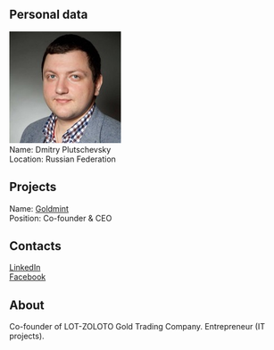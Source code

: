 ## Personal data
![dmitry plutschevsky photo](photo/dmitry_plutschevsky.jpg)  
Name:   Dmitry Plutschevsky  
Location: Russian Federation  
## Projects 
Name: [Goldmint](../projects/goldmint.md)  
Position: Co-founder & CEO  
## Contacts
[LinkedIn](https://www.linkedin.com/in/pluschevskiy/)    
[Facebook](https://www.facebook.com/dmitry.pluschevskiy)
## About
Co-founder of LOT-ZOLOTO Gold Trading Company. Entrepreneur (IT projects).

